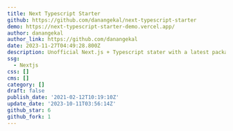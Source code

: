 ```yaml
---
title: Next Typescript Starter
github: https://github.com/danangekal/next-typescript-starter
demo: https://next-typescript-starter-demo.vercel.app/
author: danangekal
author_link: https://github.com/danangekal
date: 2023-11-27T04:49:28.800Z
description: Unofficial Next.js + Typescript stater with a latest package
ssg:
  - Nextjs
css: []
cms: []
category: []
draft: false
publish_date: '2021-02-12T10:19:10Z'
update_date: '2023-10-11T03:56:14Z'
github_star: 6
github_fork: 1
---
```

